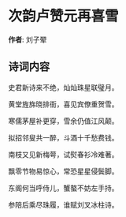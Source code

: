 # 次韵卢赞元再喜雪

**作者**: 刘子翚

## 诗词内容

史君新诗来不绝，灿灿珠星联璧月。

黄堂旌旆晓排衙，喜见宾僚重贺雪。

寒儒茅屋补更穿，雪余仍值江风颠。

拟招邻叟共一醉，斗酒十千愁费钱。

南枝又见新梅萼，试熨春衫冷难著。

飘零节物易惊心，常恐星星侵鬓脚。

东阁何当呼侍儿，蟹螯不妨左手持。

参陪后乘尽珠履，谁赋刘叉冰柱诗。

